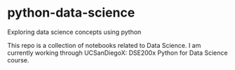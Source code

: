 # python-data-science
Exploring data science concepts using python 

This repo is a collection of notebooks related to Data Science. I am currently working through UCSanDiegoX: DSE200x Python for Data Science course.
